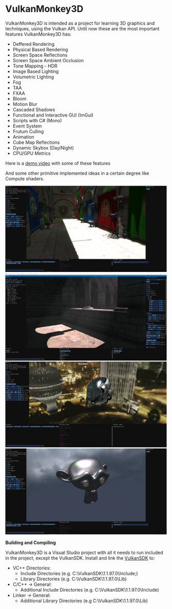 # VulkanMonkey3D


VulkanMonkey3D is intended as a project for learning 3D graphics and techniques, using the Vulkan API. Until now these are the most important features VulkanMonkey3D has:

* Deffered Rendering
* Physical Based Rendering
* Screen Space Reflections
* Screen Space Ambient Occlusion
* Tone Mapping - HDR
* Image Based Lighting
* Volumetric Lighting
* Fog
* TAA
* FXAA
* Bloom
* Motion Blur
* Cascaded Shadows
* Functional and Interactive GUI (ImGui)
* Scripts with C# (Mono)
* Event System
* Frutum Culling
* Animation
* Cube Map Reflections
* Dynamic Skybox (Day/Night)
* CPU/GPU Metrics

Here is a [demo video](https://www.youtube.com/watch?v=Dj1CpDCSy_k) with some of these features

And some other primitive implemented ideas in a certain degree like Compute shaders.

![Screenshot](VulkanMonkey/Images/example_image3.png)
![Screenshot](VulkanMonkey/Images/example_image7.png)
![Screenshot](VulkanMonkey/Images/example_image2.png)
![Screenshot](VulkanMonkey/Images/example_image6.png)

**Building and Compiling**

VulkanMonkey3D is a Visual Studio project with all it needs to run included in the project, except the VulkanSDK.
Install and link the [VulkanSDK](https://www.lunarg.com/vulkan-sdk/) to:
- VC++ Directories:
  - Include Directories (e.g. C:\VulkanSDK\1.1.97.0\Include;)
  - Library Directories (e.g. C:\VulkanSDK\1.1.97.0\Lib)
- C/C++ -> General:
  - Additional Include Directories (e.g. C:\VulkanSDK\1.1.97.0\Include)
- Linker -> General:
  - Additional Library Directories (e.g C:\VulkanSDK\1.1.97.0\Lib)

